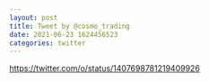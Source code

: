 ```yaml
--- 
layout: post 
title: Tweet by @cosmo_trading 
date: 2021-06-23 1624456523 
categories: twitter 
--- 
```

https://twitter.com/o/status/1407698781219409926